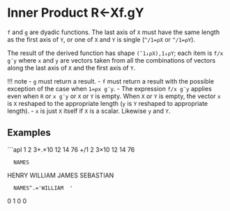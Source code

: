 <div style="display: none;">
  .
</div>






<h1 class="heading"><span class="name">Inner Product</span> <span class="command">R←Xf.gY</span></h1>



`f` and `g` are dyadic functions. The last axis of `X` must have the same length as the first axis of `Y`, or one of `X` and `Y` is single (`^/1=⍴X` or `^/1=⍴Y`).


The result of the derived function has shape `(¯1↓⍴X),1↓⍴Y`; each item is `f/x g¨y` where `x` and `y` are vectors taken from all the combinations of vectors along the last axis of `X` and the first axis of `Y`.


!!! note
    - `g` must return a result.
    - `f` must return a result with the possible exception of the case when `1=⍴x g¨y`.
    - The expression `f/x g¨y` applies even when `R` or `x g¨y` or `X` or `Y` is empty. When `X` or `Y` is empty, the vector `x` is `X` reshaped to the appropriate length (`y` is `Y` reshaped to appropriate length).
    - `x` is just `X` itself if `X` is a scalar. Likewise `y` and `Y`.

<h2 class="example">Examples</h2>
```apl
      1 2 3+.×10 12 14
76
      +/1 2 3×10 12 14
76
 
      NAMES
HENRY
WILLIAM
JAMES
SEBASTIAN
 
      NAMES^.='WILLIAM  '
0 1 0 0
```


